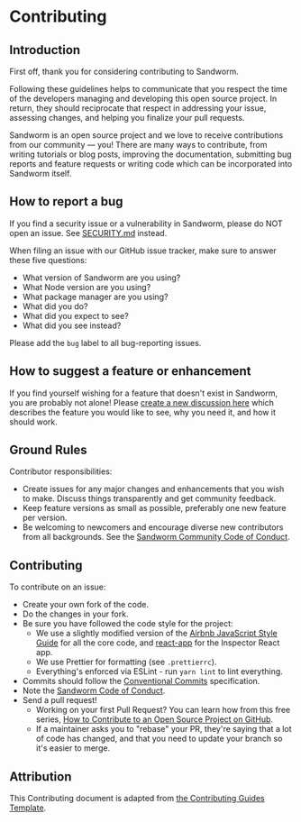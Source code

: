# Contributing

## Introduction

First off, thank you for considering contributing to Sandworm.

Following these guidelines helps to communicate that you respect the time of the developers managing and developing this open source project. In return, they should reciprocate that respect in addressing your issue, assessing changes, and helping you finalize your pull requests.

Sandworm is an open source project and we love to receive contributions from our community — you! There are many ways to contribute, from writing tutorials or blog posts, improving the documentation, submitting bug reports and feature requests or writing code which can be incorporated into Sandworm itself.

## How to report a bug

If you find a security issue or a vulnerability in Sandworm, please do NOT open an issue. See [SECURITY.md](security.md) instead.

When filing an issue with our GitHub issue tracker, make sure to answer these five questions:

* What version of Sandworm are you using?
* What Node version are you using?
* What package manager are you using?
* What did you do?
* What did you expect to see?
* What did you see instead?

Please add the `bug` label to all bug-reporting issues.

## How to suggest a feature or enhancement

If you find yourself wishing for a feature that doesn't exist in Sandworm, you are probably not alone! Please [create a new discussion here](https://github.com/sandworm-hq/Sandworm/discussions/categories/ideas) which describes the feature you would like to see, why you need it, and how it should work.

## Ground Rules

Contributor responsibilities:

* Create issues for any major changes and enhancements that you wish to make. Discuss things transparently and get community feedback.
* Keep feature versions as small as possible, preferably one new feature per version.
* Be welcoming to newcomers and encourage diverse new contributors from all backgrounds. See the [Sandworm Community Code of Conduct](code-of-conduct.md).

## Contributing

To contribute on an issue:

* Create your own fork of the code.
* Do the changes in your fork.
* Be sure you have followed the code style for the project:
  * We use a slightly modified version of the [Airbnb JavaScript Style Guide](https://github.com/airbnb/javascript) for all the core code, and [react-app](https://www.npmjs.com/package/eslint-config-react-app) for the Inspector React app.
  * We use Prettier for formatting (see `.prettierrc`).
  * Everything's enforced via ESLint - run `yarn lint` to lint everything.
* Commits should follow the [Conventional Commits](https://www.conventionalcommits.org/en/v1.0.0/) specification.
* Note the [Sandworm Code of Conduct](code-of-conduct.md).
* Send a pull request!
  * Working on your first Pull Request? You can learn how from this free series, [How to Contribute to an Open Source Project on GitHub](https://egghead.io/series/how-to-contribute-to-an-open-source-project-on-github).
  * If a maintainer asks you to "rebase" your PR, they're saying that a lot of code has changed, and that you need to update your branch so it's easier to merge.

## Attribution

This Contributing document is adapted from [the Contributing Guides Template](https://github.com/nayafia/contributing-template/blob/master/CONTRIBUTING-template.md).
